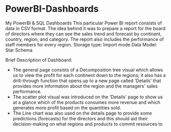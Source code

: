 # PowerBI-Dashboards
My PowerBI &amp;  SQL Dashboards
This particular Power BI  report consists of data in CSV format. The idea behind it was to prepare a report for the board of directors where 
they can see the sales trend and forecast by continent, country, region, and category. The report also includes the performance of staff members for every region.
Storage  type: Import mode
Data Model:  Star Schema
 
Brief Description of  Dashboard:
- The general page consists of a Decomposition tree visual which allows us to view the profit for each continent down to the regions; it also has a drill-through 
function that opens up to a new page called 'Details' that provides more information about the region and the managers' sales performance. 
- The scatter plot visual was introduced on the 'Details' page to show us at a glance which of the products consumes more revenue and which generates more profit 
based on the quantities sold.
- The Line chart was  also used on the details page to provide some predictions  (forecasts) for the directors  and this  should aid their decision-making on what
regions and products to commit  resources to
